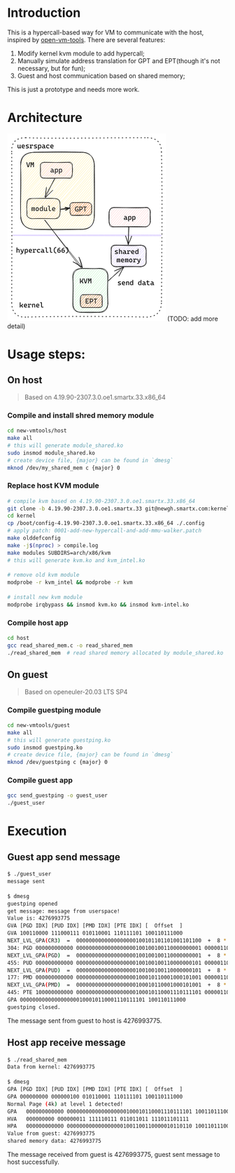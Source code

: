 # Introduction
This is a hypercall-based way for VM to communicate with the host, inspired by [open-vm-tools](https://github.com/vmware/open-vm-tools). There are several features:
1. Modify kernel kvm module to add hypercall;
2. Manually simulate address translation for GPT and EPT(though it's not necessary, but for fun);
3. Guest and host communication based on shared memory;

This is just a prototype and needs more work.

# Architecture
![new-vmtools-arch](./images/new-vmtools-arch.png)
(TODO: add more detail)

# Usage steps:

## On host
> Based on 4.19.90-2307.3.0.oe1.smartx.33.x86_64

### Compile and install shred memory module
```bash
cd new-vmtools/host
make all
# this will generate module_shared.ko
sudo insmod module_shared.ko
# create device file, {major} can be found in `dmesg`
mknod /dev/my_shared_mem c {major} 0
```

### Replace host KVM module
```bash
# compile kvm based on 4.19.90-2307.3.0.oe1.smartx.33.x86_64
git clone -b 4.19.90-2307.3.0.oe1.smartx.33 git@newgh.smartx.com:kernel/kernel.git
cd kernel
cp /boot/config-4.19.90-2307.3.0.oe1.smartx.33.x86_64 ./.config
# apply patch: 0001-add-new-hypercall-and-add-mmu-walker.patch
make olddefconfig
make -j$(nproc) > compile.log
make modules SUBDIRS=arch/x86/kvm
# this will generate kvm.ko and kvm_intel.ko

# remove old kvm module
modprobe -r kvm_intel && modprobe -r kvm

# install new kvm module
modprobe irqbypass && insmod kvm.ko && insmod kvm-intel.ko
```

### Compile host app
```bash
cd host
gcc read_shared_mem.c -o read_shared_mem
./read_shared_mem  # read shared memory allocated by module_shared.ko
```

## On guest
> Based on openeuler-20.03 LTS SP4

### Compile guestping module
```bash
cd new-vmtools/guest
make all
# this will generate guestping.ko
sudo insmod guestping.ko
# create device file, {major} can be found in `dmesg`
mknod /dev/guestping c {major} 0
```

### Compile guest app
```bash
gcc send_guestping -o guest_user
./guest_user
```

# Execution
## Guest app send message
```bash
$ ./guest_user
message sent

$ dmesg
guestping opened
get message: message from userspace!
Value is: 4276993775
GVA [PGD IDX] [PUD IDX] [PMD IDX] [PTE IDX] [  Offset  ]
GVA 100110000 111000111 010110001 110111101 100110111000
NEXT_LVL_GPA(CR3)  =  0000000000000000000100101101101001101100  +  8 * 304
304: PGD 000000000000 0000000000000000000100100100110000000001 000001100111
NEXT_LVL_GPA(PGD)  =  0000000000000000000100100100110000000001  +  8 * 455
455: PUD 000000000000 0000000000000000000100100100110000000101 000001100111
NEXT_LVL_GPA(PUD)  =  0000000000000000000100100100110000000101  +  8 * 177
177: PMD 000000000000 0000000000000000000100010110001000101001 000001100011
NEXT_LVL_GPA(PMD)  =  0000000000000000000100010110001000101001  +  8 * 445
445: PTE 100000000000 0000000000000000000100010110001110111101 000001100011
GPA 0000000000000000000100010110001110111101 100110111000
guestping closed.
```
The message sent from guest to host is 4276993775.

## Host app receive message
```bash
$ ./read_shared_mem
Data from kernel: 4276993775

$ dmesg
GPA [PGD IDX] [PUD IDX] [PMD IDX] [PTE IDX] [  Offset  ]
GPA 000000000 000000100 010110001 110111101 100110111000
Normal Page (4k) at level 1 detected!
GPA   000000000000 0000000000000000000100010110001110111101 100110111000
HVA   000000000 000000011 111110111 011011011 111011101111
HPA   000000000000 0000000000000000001001100110000010110110 100110111000
Value from guest: 4276993775
shared memory data: 4276993775
```
The message received from guest is 4276993775, guest sent message to host successfully.

